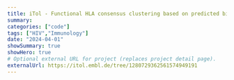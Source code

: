 ```yaml
---
title: iTol - Functional HLA consensus clustering based on predicted binding affinities to HIV peptides
summary:
categories: ["code"]  
tags: ["HIV","Immunology"]
date: "2024-04-01"
showSummary: true
showHero: true
# Optional external URL for project (replaces project detail page).
externalUrl: https://itol.embl.de/tree/1280729362561574949191
---
```


